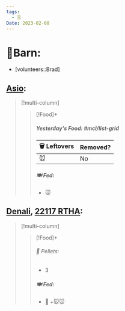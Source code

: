 ```yaml
---
tags:
  - 🗒️
Date: 2023-02-08
---
```


# 🏡Barn:
- [volunteers::Brad]

## [Asio](../RARE%20Birds/Ed%20Birds/Asio.md):
> [!multi-column]
>
>> [!Food]+
>> ##### Yesterday's Food: #mcl/list-grid
>> |🗑️ Leftovers| Removed?
>> |---|---|
>>|🐭|No
>>
>> ##### 🍽️ Fed:
>> - 🐭

## [Denali](../RARE%20Birds/Ed%20Birds/Denali.md), [22117 RTHA](../RARE%20Birds/22117%20RTHA.md):
> [!multi-column]
>
>> [!Food]+
>>###### 💩 Pellets:
>>- 3
>>
>> ##### 🍽️ Fed:
>> - 🐀 +🐭🐭

